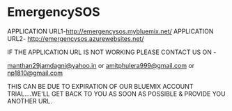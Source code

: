 # EmergencySOS

APPLICATION URL1-http://emergencysos.mybluemix.net/
APPLICATION URL2- http://emergencysos.azurewebsites.net/

IF THE APPLICATION URL IS NOT WORKING PLEASE CONTACT US ON -

manthan29jamdagni@yahoo.in
or
amitphulera999@gmail.com
or
np1810@gmail.com

THIS CAN BE DUE TO EXPIRATION OF OUR BLUEMIX ACCOUNT TRIAL....WE'LL GET BACK TO YOU AS SOON AS POSSIBLE & PROVIDE YOU ANOTHER URL.

